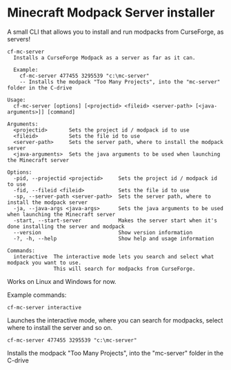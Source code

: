 # Minecraft Modpack Server installer

A small CLI that allows you to install and run modpacks from CurseForge, as servers!

```plain
cf-mc-server
  Installs a CurseForge Modpack as a server as far as it can.

  Example:
    cf-mc-server 477455 3295539 "c:\mc-server"
    -- Installs the modpack "Too Many Projects", into the "mc-server" folder in the C-drive

Usage:
  cf-mc-server [options] [<projectid> <fileid> <server-path> [<java-arguments>]] [command]

Arguments:
  <projectid>       Sets the project id / modpack id to use
  <fileid>          Sets the file id to use
  <server-path>     Sets the server path, where to install the modpack server
  <java-arguments>  Sets the java arguments to be used when launching the Minecraft server

Options:
  -pid, --projectid <projectid>     Sets the project id / modpack id to use
  -fid, --fileid <fileid>           Sets the file id to use
  -sp, --server-path <server-path>  Sets the server path, where to install the modpack server
  -ja, --java-args <java-args>      Sets the java arguments to be used when launching the Minecraft server
  -start, --start-server            Makes the server start when it's done installing the server and modpack
  --version                         Show version information
  -?, -h, --help                    Show help and usage information

Commands:
  interactive  The interactive mode lets you search and select what modpack you want to use.
               This will search for modpacks from CurseForge.
```

Works on Linux and Windows for now.

Example commands:

```plain
cf-mc-server interactive
```

Launches the interactive mode, where you can search for modpacks, select where to install the server and so on.

```plain
cf-mc-server 477455 3295539 "c:\mc-server"
```

Installs the modpack "Too Many Projects", into the "mc-server" folder in the C-drive